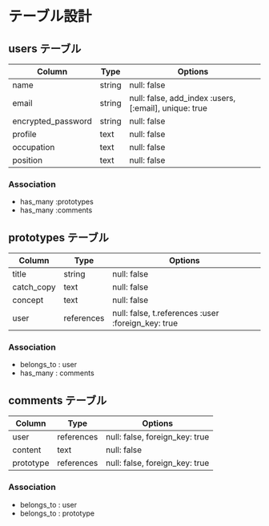 # テーブル設計

## users テーブル

| Column             | Type   | Options     |
| ------------------ | ------ | ----------- |
| name               | string | null: false |
| email              | string | null: false, add_index :users, [:email], unique: true |
| encrypted_password | string | null: false |
| profile            | text   | null: false |
| occupation         | text   | null: false |
| position           | text   | null: false |

### Association

- has_many :prototypes
- has_many :comments


## prototypes テーブル

| Column     | Type       | Options                                           |
| ---------- | ---------- | ------------------------------------------------- |
| title      | string     | null: false                                       |
| catch_copy | text       | null: false                                       |
| concept    | text       | null: false                                       |
| user       | references | null: false, t.references :user :foreign_key: true|

### Association

- belongs_to : user
- has_many : comments



## comments テーブル

| Column       | Type       | Options                        |
| ------------ | ---------- | ------------------------------ |
| user         | references | null: false, foreign_key: true |
| content      | text       | null: false                    |
| prototype    | references | null: false, foreign_key: true |

### Association

- belongs_to : user
- belongs_to : prototype

